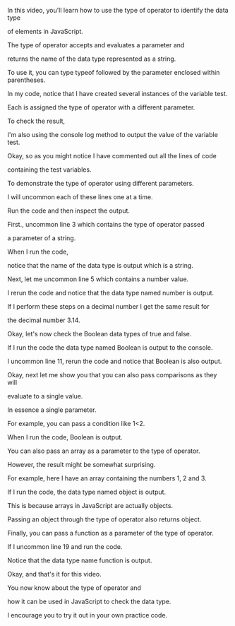 In this video, you'll learn how to use the type of operator to identify the data type 

of elements in JavaScript. 

The type of operator accepts and evaluates a parameter and 

returns the name of the data type represented as a string. 

To use it, you can type typeof followed by the parameter enclosed within parentheses. 

In my code, notice that I have created several instances of the variable test. 

Each is assigned the type of operator with a different parameter. 

To check the result, 

I'm also using the console log method to output the value of the variable test. 

Okay, so as you might notice I have commented out all the lines of code 

containing the test variables. 

To demonstrate the type of operator using different parameters. 

I will uncommon each of these lines one at a time. 

Run the code and then inspect the output. 

First., uncommon line 3 which contains the type of operator passed 

a parameter of a string. 

When I run the code, 

notice that the name of the data type is output which is a string. 

Next, let me uncommon line 5 which contains a number value. 

I rerun the code and notice that the data type named number is output. 

If I perform these steps on a decimal number I get the same result for 

the decimal number 3.14. 

Okay, let's now check the Boolean data types of true and false. 

If I run the code the data type named Boolean is output to the console. 

I uncommon line 11, rerun the code and notice that Boolean is also output. 

Okay, next let me show you that you can also pass comparisons as they will 

evaluate to a single value. 

In essence a single parameter. 

For example, you can pass a condition like 1<2. 

When I run the code, Boolean is output. 

You can also pass an array as a parameter to the type of operator. 

However, the result might be somewhat surprising. 

For example, here I have an array containing the numbers 1, 2 and 3. 

If I run the code, the data type named object is output. 

This is because arrays in JavaScript are actually objects. 

Passing an object through the type of operator also returns object. 

Finally, you can pass a function as a parameter of the type of operator. 

If I uncommon line 19 and run the code. 

Notice that the data type name function is output. 

Okay, and that's it for this video. 

You now know about the type of operator and 

how it can be used in JavaScript to check the data type. 

I encourage you to try it out in your own practice code.